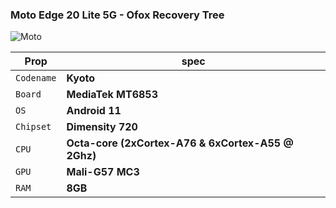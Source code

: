 ### Moto Edge 20 Lite 5G - Ofox Recovery Tree
![Moto](https://motorolauk.vtexassets.com/arquivos/motorola-edge-20-lite-lockup-ffffff.svg)

| **Prop** | **spec** |
| --- | --- |
| `Codename` | **Kyoto** |
| `Board` | **MediaTek MT6853** |
| `OS` | **Android 11** |
| `Chipset` | **Dimensity 720** |
| `CPU` | **Octa-core (2xCortex-A76 & 6xCortex-A55 @ 2Ghz)** |
| `GPU` | **Mali-G57 MC3** |
| `RAM` | **8GB** |
